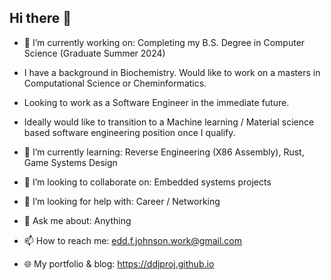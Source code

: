## Hi there 👋

- 🔭 I’m currently working on: Completing my B.S. Degree in Computer Science (Graduate Summer 2024)
- I have a background in Biochemistry. Would like to work on a masters in Computational Science or Cheminformatics.
- Looking to work as a Software Engineer in the immediate future.
- Ideally would like to transition to a Machine learning / Material science based software engineering position once I qualify.

- 🌱 I’m currently learning: Reverse Engineering (X86 Assembly), Rust, Game Systems Design
- 👯 I’m looking to collaborate on: Embedded systems projects
- 🤔 I’m looking for help with: Career / Networking
- 💬 Ask me about: Anything
- 📫 How to reach me: edd.f.johnson.work@gmail.com
- 🌐 My portfolio & blog: <https://ddjproj.github.io>

